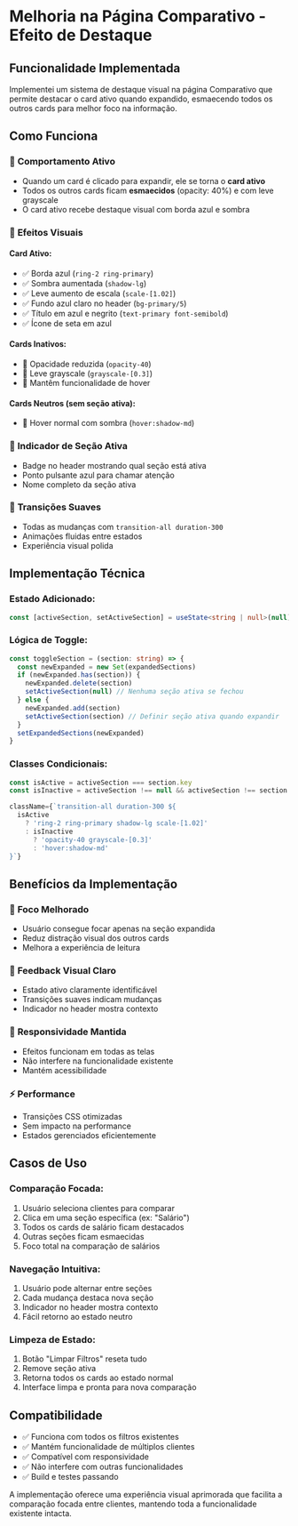 # Melhoria na Página Comparativo - Efeito de Destaque

## Funcionalidade Implementada

Implementei um sistema de destaque visual na página Comparativo que permite destacar o card ativo quando expandido, esmaecendo todos os outros cards para melhor foco na informação.

## Como Funciona

### 🎯 **Comportamento Ativo**
- Quando um card é clicado para expandir, ele se torna o **card ativo**
- Todos os outros cards ficam **esmaecidos** (opacity: 40%) e com leve grayscale
- O card ativo recebe destaque visual com borda azul e sombra

### 🎨 **Efeitos Visuais**

#### **Card Ativo:**
- ✅ Borda azul (`ring-2 ring-primary`)
- ✅ Sombra aumentada (`shadow-lg`)
- ✅ Leve aumento de escala (`scale-[1.02]`)
- ✅ Fundo azul claro no header (`bg-primary/5`)
- ✅ Título em azul e negrito (`text-primary font-semibold`)
- ✅ Ícone de seta em azul

#### **Cards Inativos:**
- 🔸 Opacidade reduzida (`opacity-40`)
- 🔸 Leve grayscale (`grayscale-[0.3]`)
- 🔸 Mantêm funcionalidade de hover

#### **Cards Neutros (sem seção ativa):**
- 🎨 Hover normal com sombra (`hover:shadow-md`)

### 📍 **Indicador de Seção Ativa**
- Badge no header mostrando qual seção está ativa
- Ponto pulsante azul para chamar atenção
- Nome completo da seção ativa

### 🔄 **Transições Suaves**
- Todas as mudanças com `transition-all duration-300`
- Animações fluidas entre estados
- Experiência visual polida

## Implementação Técnica

### **Estado Adicionado:**
```typescript
const [activeSection, setActiveSection] = useState<string | null>(null)
```

### **Lógica de Toggle:**
```typescript
const toggleSection = (section: string) => {
  const newExpanded = new Set(expandedSections)
  if (newExpanded.has(section)) {
    newExpanded.delete(section)
    setActiveSection(null) // Nenhuma seção ativa se fechou
  } else {
    newExpanded.add(section)
    setActiveSection(section) // Definir seção ativa quando expandir
  }
  setExpandedSections(newExpanded)
}
```

### **Classes Condicionais:**
```typescript
const isActive = activeSection === section.key
const isInactive = activeSection !== null && activeSection !== section.key

className={`transition-all duration-300 ${
  isActive 
    ? 'ring-2 ring-primary shadow-lg scale-[1.02]' 
    : isInactive 
      ? 'opacity-40 grayscale-[0.3]' 
      : 'hover:shadow-md'
}`}
```

## Benefícios da Implementação

### 🎯 **Foco Melhorado**
- Usuário consegue focar apenas na seção expandida
- Reduz distração visual dos outros cards
- Melhora a experiência de leitura

### 🎨 **Feedback Visual Claro**
- Estado ativo claramente identificável
- Transições suaves indicam mudanças
- Indicador no header mostra contexto

### 📱 **Responsividade Mantida**
- Efeitos funcionam em todas as telas
- Não interfere na funcionalidade existente
- Mantém acessibilidade

### ⚡ **Performance**
- Transições CSS otimizadas
- Sem impacto na performance
- Estados gerenciados eficientemente

## Casos de Uso

### **Comparação Focada:**
1. Usuário seleciona clientes para comparar
2. Clica em uma seção específica (ex: "Salário")
3. Todos os cards de salário ficam destacados
4. Outras seções ficam esmaecidas
5. Foco total na comparação de salários

### **Navegação Intuitiva:**
1. Usuário pode alternar entre seções
2. Cada mudança destaca nova seção
3. Indicador no header mostra contexto
4. Fácil retorno ao estado neutro

### **Limpeza de Estado:**
1. Botão "Limpar Filtros" reseta tudo
2. Remove seção ativa
3. Retorna todos os cards ao estado normal
4. Interface limpa e pronta para nova comparação

## Compatibilidade

- ✅ Funciona com todos os filtros existentes
- ✅ Mantém funcionalidade de múltiplos clientes
- ✅ Compatível com responsividade
- ✅ Não interfere com outras funcionalidades
- ✅ Build e testes passando

A implementação oferece uma experiência visual aprimorada que facilita a comparação focada entre clientes, mantendo toda a funcionalidade existente intacta.
